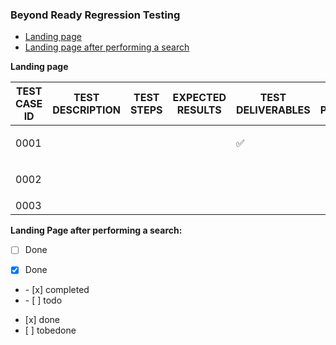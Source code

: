 ### Beyond Ready Regression Testing


- [Landing page](#landing-page-after-performing-a-search)
- [Landing page after performing a search](#landing-page-after-performing-a-search)

**Landing page**

| TEST CASE ID  | TEST DESCRIPTION | TEST STEPS | EXPECTED RESULTS | TEST DELIVERABLES  | TEST PERFORMED   |
| ------------- | ---------------- | ---------- | ---------------- | -----------------  | --------------   |
|     0001      |                  |            |                  | :white_check_mark: |  <ul><li>- []    |
|     0002      |                  |            |                  |                    | <ul><li>- [] Yes |
|     0003      |                  |            |                  |                    |                  |

**Landing Page after performing a search:**

- [ ] Done
- [x] Done

  
  
  
<ul><li>- [x] completed</li><li>- [ ] todo</li></ul>
<ul><li>[x] done</li><li>[ ] tobedone</li></ul>
